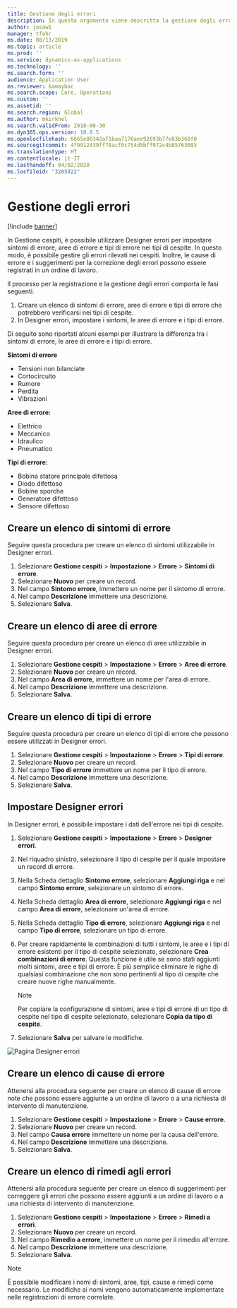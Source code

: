 ```yaml
---
title: Gestione degli errori
description: In questo argomento viene descritta la gestione degli errori in Gestione cespiti.
author: josaw1
manager: tfehr
ms.date: 08/13/2019
ms.topic: article
ms.prod: ''
ms.service: dynamics-ax-applications
ms.technology: ''
ms.search.form: ''
audience: Application User
ms.reviewer: kamaybac
ms.search.scope: Core, Operations
ms.custom: ''
ms.assetid: ''
ms.search.region: Global
ms.author: mkirknel
ms.search.validFrom: 2018-08-30
ms.dyn365.ops.version: 10.0.5
ms.openlocfilehash: 6665e80342af1baa7176aee92693b77e83b368f0
ms.sourcegitcommit: 4f9912439ff78acf0c754d5bff972c4b85763093
ms.translationtype: HT
ms.contentlocale: it-IT
ms.lasthandoff: 04/02/2020
ms.locfileid: "3205922"
---
```

# <a name="fault-management"></a>Gestione degli errori

[!include [banner](../../includes/banner.md)]

 

In Gestione cespiti, è possibile utilizzare Designer errori per impostare sintomi di errore, aree di errore e tipi di errore nei tipi di cespite. In questo modo, è possibile gestire gli errori rilevati nei cespiti. Inoltre, le cause di errore e i suggerimenti per la correzione degli errori possono essere registrati in un ordine di lavoro.

Il processo per la registrazione e la gestione degli errori comporta le fasi seguenti.

1. Creare un elenco di sintomi di errore, aree di errore e tipi di errore che potrebbero verificarsi nei tipi di cespite.
2. In Designer errori, impostare i sintomi, le aree di errore e i tipi di errore.

Di seguito sono riportati alcuni esempi per illustrare la differenza tra i sintomi di errore, le aree di errore e i tipi di errore.

**Sintomi di errore**

- Tensioni non bilanciate
- Cortocircuito
- Rumore
- Perdita
- Vibrazioni

**Aree di errore:**

- Elettrico
- Meccanico
- Idraulico
- Pneumatico

**Tipi di errore:**

- Bobina statore principale difettosa
- Diodo difettoso
- Bobine sporche
- Generatore difettoso
- Sensore difettoso

## <a name="create-fault-symptoms"></a>Creare un elenco di sintomi di errore

Seguire questa procedura per creare un elenco di sintomi utilizzabile in Designer errori.

1. Selezionare **Gestione cespiti** \> **Impostazione** \> **Errore** \> **Sintomi di errore**.
2. Selezionare **Nuovo** per creare un record.
3. Nel campo **Sintomo errore**, immettere un nome per il sintomo di errore.
4. Nel campo **Descrizione** immettere una descrizione.
5. Selezionare **Salva**.

## <a name="create-fault-areas"></a>Creare un elenco di aree di errore

Seguire questa procedura per creare un elenco di aree utilizzabile in Designer errori.

1. Selezionare **Gestione cespiti** \> **Impostazione** \> **Errore** \> **Aree di errore**.
2. Selezionare **Nuovo** per creare un record.
3. Nel campo **Area di errore**, immettere un nome per l'area di errore.
4. Nel campo **Descrizione** immettere una descrizione.
5. Selezionare **Salva**.

## <a name="create-fault-types"></a>Creare un elenco di tipi di errore

Seguire questa procedura per creare un elenco di tipi di errore che possono essere utilizzati in Designer errori.

1. Selezionare **Gestione cespiti** \> **Impostazione** \> **Errore** \> **Tipi di errore**.
2. Selezionare **Nuovo** per creare un record.
3. Nel campo **Tipo di errore** immettere un nome per il tipo di errore.
4. Nel campo **Descrizione** immettere una descrizione.
5. Selezionare **Salva**.

## <a name="set-up-the-fault-designer"></a>Impostare Designer errori

In Designer errori, è possibile impostare i dati dell'errore nei tipi di cespite.

1. Selezionare **Gestione cespiti** \> **Impostazione** \> **Errore** \> **Designer errori**.
2. Nel riquadro sinistro, selezionare il tipo di cespite per il quale impostare un record di errore.
3. Nella Scheda dettaglio **Sintomo errore**, selezionare **Aggiungi riga** e nel campo **Sintomo errore**, selezionare un sintomo di errore.
4. Nella Scheda dettaglio **Area di errore**, selezionare **Aggiungi riga** e nel campo **Area di errore**, selezionare un'area di errore.
5. Nella Scheda dettaglio **Tipo di errore**, selezionare **Aggiungi riga** e nel campo **Tipo di errore**, selezionare un tipo di errore.
6. Per creare rapidamente le combinazioni di tutti i sintomi, le aree e i tipi di errore esistenti per il tipo di cespite selezionato, selezionare **Crea combinazioni di errore**. Questa funzione è utile se sono stati aggiunti molti sintomi, aree e tipi di errore. È più semplice eliminare le righe di qualsiasi combinazione che non sono pertinenti al tipo di cespite che creare nuove righe manualmente.

    > [!NOTE]
    > Per copiare la configurazione di sintomi, aree e tipi di errore di un tipo di cespite nel tipo di cespite selezionato, selezionare **Copia da tipo di cespite**.

7. Selezionare **Salva** per salvare le modifiche.

![Pagina Designer errori](media/21-setup-for-work-orders.png)

## <a name="create-fault-causes"></a>Creare un elenco di cause di errore

Attenersi alla procedura seguente per creare un elenco di cause di errore note che possono essere aggiunte a un ordine di lavoro o a una richiesta di intervento di manutenzione.

1. Selezionare **Gestione cespiti** \> **Impostazione** \> **Errore** \> **Cause errore**.
2. Selezionare **Nuovo** per creare un record.
3. Nel campo **Causa errore** immettere un nome per la causa dell'errore.
4. Nel campo **Descrizione** immettere una descrizione.
5. Selezionare **Salva**.

## <a name="create-fault-remedies"></a>Creare un elenco di rimedi agli errori

Attenersi alla procedura seguente per creare un elenco di suggerimenti per correggere gli errori che possono essere aggiunti a un ordine di lavoro o a una richiesta di intervento di manutenzione.

1. Selezionare **Gestione cespiti** \> **Impostazione** \> **Errore** \> **Rimedi a errori**.
2. Selezionare **Nuovo** per creare un record.
3. Nel campo **Rimedio a errore**, immettere un nome per il rimedio all'errore.
4. Nel campo **Descrizione** immettere una descrizione.
5. Selezionare **Salva**.

> [!NOTE]
> È possibile modificare i nomi di sintomi, aree, tipi, cause e rimedi come necessario. Le modifiche ai nomi vengono automaticamente implementate nelle registrazioni di errore correlate.
